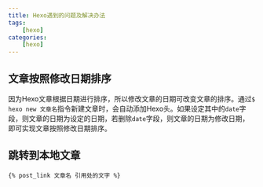 ```yaml
---
title: Hexo遇到的问题及解决办法
tags:
    [hexo]
categories:
    [hexo]
---
```


## 文章按照修改日期排序
因为Hexo文章根据日期进行排序，所以修改文章的日期可改变文章的排序。通过`$ hexo new 文章名`指令新建文章时，会自动添加Hexo头。如果设定其中的`date`字段，则文章的日期为设定的日期，若删除`date`字段，则文章的日期为修改日期，即可实现文章按照修改日期排序。

## 跳转到本地文章
```
{% post_link 文章名 引用处的文字 %}
```
